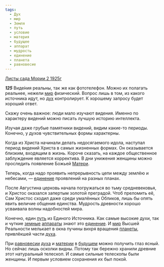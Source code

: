 ```yaml
---
tags:
  - Дух
  - мир
  - Земля
  - путь
  - условие
  - материя
  - будущее
  - аппарат
  - мудрость
  - единение
  - планета
  - равновесие
---
```


[Листы сада Мории 2 1925г](https://127.0.0.1:4002/agni/1925)

___125___
Виде́ния реальны, так же как фототелефон. Можно их полагать реальнее, нежели [мир](../../../tags/#мир) физический. Вопрос лишь в том, из какого источника идут, но [дух](../../../tags/#Дух) контролирует. К хорошему запросу будет хороший ответ.   

Скажу очень важное: люди мало изучают видения. Именно по характеру видений можно писать лучшую историю интеллекта.   

Изучая даже грубые памятники видений, видим какие-то периоды. Конечно, у духов чувствительных формы характерны.   

Когда из Христа начинали делать недосягаемого идола, наступал период видений Христа в самых жизненных формах. Он оказывается близким, входящим в жизнь. Короче сказать, на каждое общественное заблуждение является корректива. В дни унижения женщины можно проследить появление Божьей [Матери](../../../tags/#материя).   

Теперь, когда надо проявить непрерывность цепи между землёю и небесами, — [единение](../../../tags/#единение) проявлений на разных планах.   

После Августина церковь начала погружаться во тьму средневековья, и Христос оказался запертым золотой преградой. Чтоб преломить её, Сам Христос сходил даже среди умалённых Обликов, лишь бы опять явить величие общения единства. Мудрость древности хорошо усваивала волны надобностей мира.   

Конечно, един [путь](../../../tags/#путь) из Единого Источника. Как самые высокие духи, так и чуткие [земные](../../../tags/#Земля) [аппараты](../../../tags/#аппарат) знают это [единение](../../../tags/#единение). И [мир](../../../tags/#мир) Высшей Реальности мелькает в окна пучины вихря вращения [планеты](../../../tags/#планета), привлёкшей части [духа](../../../tags/#Дух).   

При [равновесии](../../../tags/#равновесие) [духа](../../../tags/#Дух) и [материи](../../../tags/#материя) в [будущем](../../../tags/#будущее) можно получить глаз ясный. Но сейчас лишь осколки видны. Потому так бережно хранили древние этот натуральный телескоп. И самые сильные телескопы были женщины. И первым условием сохранения их был покой.   

